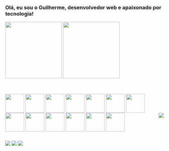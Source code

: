 ### Olá, eu sou o Guilherme, desenvolvedor web e apaixonado por tecnologia!

<div>
  <img height="180em" src="https://github-readme-stats.vercel.app/api?username=guilopesfeitosa&theme=shades-of-purple&show_icons=true&include_all_commits=true(https://github.com/anuraghazra/github-readme-stats)" />
  <img height="180em" src="https://github-readme-stats.vercel.app/api/top-langs/?username=guilopesfeitosa&theme=shades-of-purple&layout=compact" />
</div>

 ##   

<section style="display: inline_block""><br>
  <img src="https://cdn.jsdelivr.net/gh/devicons/devicon/icons/typescript/typescript-plain.svg" align="center" width="60"  />
  <img src="https://cdn.jsdelivr.net/gh/devicons/devicon/icons/javascript/javascript-plain.svg" align="center" width="60"  />
  <img src="https://cdn.jsdelivr.net/gh/devicons/devicon/icons/html5/html5-plain-wordmark.svg" align="center" width="60"  />
  <img src="https://cdn.jsdelivr.net/gh/devicons/devicon/icons/css3/css3-plain-wordmark.svg" align="center" width="60"  />        
  <img src="https://cdn.jsdelivr.net/gh/devicons/devicon/icons/tailwindcss/tailwindcss-plain.svg" align="center" width="60"  /> 
  <img src="https://cdn.jsdelivr.net/gh/devicons/devicon/icons/react/react-original-wordmark.svg" align="center" width="60"  />
  <img src="https://cdn.jsdelivr.net/gh/devicons/devicon/icons/angularjs/angularjs-plain.svg" align="center" width="60"  />
  <img src="https://cdn.jsdelivr.net/gh/devicons/devicon/icons/nextjs/nextjs-original.svg" align="center" width="60"  />
  <img src="https://cdn.jsdelivr.net/gh/devicons/devicon/icons/nestjs/nestjs-plain.svg" align="center" width="60"  />
  <img src="https://cdn.jsdelivr.net/gh/devicons/devicon/icons/nodejs/nodejs-original.svg" align="center" width="60"  />
  <img src="https://cdn.jsdelivr.net/gh/devicons/devicon/icons/mongodb/mongodb-plain-wordmark.svg" align="center" width="60"  />
  <img src="https://cdn.jsdelivr.net/gh/devicons/devicon/icons/postgresql/postgresql-plain.svg" align="center" width="60"  />
  <img src="https://cdn.jsdelivr.net/gh/devicons/devicon/icons/git/git-original.svg" align="center" width="60"  />
  <img src="https://discord.com/channels/758112639682478125/758128344746426419/1158823993122492457" align="right" />
</section>

##

<div> 
  <a href="https://www.instagram.com/lopes69gui" target="_blank"><img src="https://img.shields.io/badge/-Instagram-%23E4405F?style=for-the-badge&logo=instagram&logoColor=white" target="_blank"></a>
  <a href = "mailto:guilopesfeitosa@gmail.com"><img src="https://img.shields.io/badge/-Gmail-%23333?style=for-the-badge&logo=gmail&logoColor=white" target="_blank"></a>
  <a href="www.linkedin.com/in/guilherme-lopes-feitosa" target="_blank"><img src="https://img.shields.io/badge/-LinkedIn-%230077B5?style=for-the-badge&logo=linkedin&logoColor=white" target="_blank"></a> 
</div>
